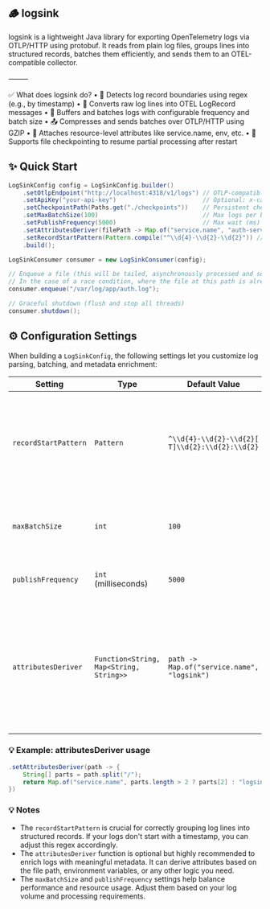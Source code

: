 ## 🪵 logsink

logsink is a lightweight Java library for exporting OpenTelemetry logs via OTLP/HTTP using protobuf.
It reads from plain log files, groups lines into structured records, batches them efficiently, and sends them to an OTEL-compatible collector.

⸻

✅ What does logsink do?
•	🧠 Detects log record boundaries using regex (e.g., by timestamp)
•	📄 Converts raw log lines into OTEL LogRecord messages
•	🧵 Buffers and batches logs with configurable frequency and batch size
•	📤 Compresses and sends batches over OTLP/HTTP using GZIP
•	🪪 Attaches resource-level attributes like service.name, env, etc.
•	🔁 Supports file checkpointing to resume partial processing after restart


## ✨ Quick Start

```java
LogSinkConfig config = LogSinkConfig.builder()
    .setOtlpEndpoint("http://localhost:4318/v1/logs") // OTLP-compatible collector
    .setApiKey("your-api-key")                        // Optional: x-cardinalhq-api-key
    .setCheckpointPath(Paths.get("./checkpoints"))    // Persistent checkpoint directory
    .setMaxBatchSize(100)                             // Max logs per batch
    .setPublishFrequency(5000)                        // Max wait (ms) before flushing batch
    .setAttributesDeriver(filePath -> Map.of("service.name", "auth-service", "env", "prod")) // Derive attributes from file path
    .setRecordStartPattern(Pattern.compile("^\\d{4}-\\d{2}-\\d{2}")) // Custom record boundary
    .build();

LogSinkConsumer consumer = new LogSinkConsumer(config);

// Enqueue a file (this will be tailed, asynchronously processed and sent). An enqueued file, is written to the checkpoint directory, so that it can be resumed later if the process is restarted.
// In the case of a race condition, where the file at this path is already deleted, we will throw a `DeletedFileException`.
consumer.enqueue("/var/log/app/auth.log");

// Graceful shutdown (flush and stop all threads)
consumer.shutdown();
```

## ⚙️ Configuration Settings

When building a `LogSinkConfig`, the following settings let you customize log parsing, batching, and metadata enrichment:

| Setting              | Type                                  | Default Value                                                 | Description |
|----------------------|---------------------------------------|----------------------------------------------------------------|-------------|
| `recordStartPattern` | `Pattern`                             | `^\\d{4}-\\d{2}-\\d{2}[ T]\\d{2}:\\d{2}:\\d{2}`               | Regular expression used to detect the **start of a new log record**. Crucial for grouping stack traces and multi-line logs into a **single** structured log. Most Java logs begin with a timestamp, which this default matches. |
| `maxBatchSize`       | `int`                                 | `100`                                                         | Maximum number of log records to batch together before sending to the OTLP endpoint. Helps avoid oversized payloads. |
| `publishFrequency`   | `int` (milliseconds)                  | `5000`                                                        | Maximum time (in milliseconds) to wait before flushing a batch, even if it's not full. |
| `attributesDeriver`  | `Function<String, Map<String, String>>` | `path -> Map.of("service.name", "logsink")`                   | Optional but **recommended**. Function to derive **resource-level OTEL attributes** (e.g. `service.name`, `env`) from the log file path. For example, from `/var/gatekeeper/app.log` → `"service.name" = "gatekeeper"`. These attributes help group logs by service in Cardinal's UI. |

### 💡 Example: attributesDeriver usage

```java
.setAttributesDeriver(path -> {
    String[] parts = path.split("/");
    return Map.of("service.name", parts.length > 2 ? parts[2] : "logsink");
})
```

### 💡 Notes

- The `recordStartPattern` is crucial for correctly grouping log lines into structured records. If your logs don't start with a timestamp, you can adjust this regex accordingly.
- The `attributesDeriver` function is optional but highly recommended to enrich logs with meaningful metadata. It can derive attributes based on the file path, environment variables, or any other logic you need.
- The `maxBatchSize` and `publishFrequency` settings help balance performance and resource usage. Adjust them based on your log volume and processing requirements.


